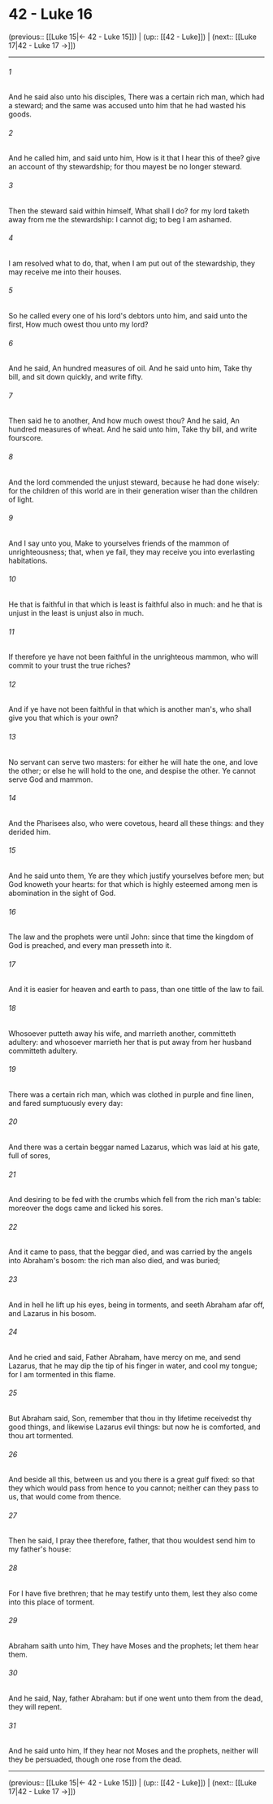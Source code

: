 # 42 - Luke 16

(previous:: [[Luke 15|← 42 - Luke 15]]) | (up:: [[42 - Luke]]) | (next:: [[Luke 17|42 - Luke 17 →]])

***


###### 1 
And he said also unto his disciples, There was a certain rich man, which had a steward; and the same was accused unto him that he had wasted his goods. 

###### 2 
And he called him, and said unto him, How is it that I hear this of thee? give an account of thy stewardship; for thou mayest be no longer steward. 

###### 3 
Then the steward said within himself, What shall I do? for my lord taketh away from me the stewardship: I cannot dig; to beg I am ashamed. 

###### 4 
I am resolved what to do, that, when I am put out of the stewardship, they may receive me into their houses. 

###### 5 
So he called every one of his lord's debtors unto him, and said unto the first, How much owest thou unto my lord? 

###### 6 
And he said, An hundred measures of oil. And he said unto him, Take thy bill, and sit down quickly, and write fifty. 

###### 7 
Then said he to another, And how much owest thou? And he said, An hundred measures of wheat. And he said unto him, Take thy bill, and write fourscore. 

###### 8 
And the lord commended the unjust steward, because he had done wisely: for the children of this world are in their generation wiser than the children of light. 

###### 9 
And I say unto you, Make to yourselves friends of the mammon of unrighteousness; that, when ye fail, they may receive you into everlasting habitations. 

###### 10 
He that is faithful in that which is least is faithful also in much: and he that is unjust in the least is unjust also in much. 

###### 11 
If therefore ye have not been faithful in the unrighteous mammon, who will commit to your trust the true riches? 

###### 12 
And if ye have not been faithful in that which is another man's, who shall give you that which is your own? 

###### 13 
No servant can serve two masters: for either he will hate the one, and love the other; or else he will hold to the one, and despise the other. Ye cannot serve God and mammon. 

###### 14 
And the Pharisees also, who were covetous, heard all these things: and they derided him. 

###### 15 
And he said unto them, Ye are they which justify yourselves before men; but God knoweth your hearts: for that which is highly esteemed among men is abomination in the sight of God. 

###### 16 
The law and the prophets were until John: since that time the kingdom of God is preached, and every man presseth into it. 

###### 17 
And it is easier for heaven and earth to pass, than one tittle of the law to fail. 

###### 18 
Whosoever putteth away his wife, and marrieth another, committeth adultery: and whosoever marrieth her that is put away from her husband committeth adultery. 

###### 19 
There was a certain rich man, which was clothed in purple and fine linen, and fared sumptuously every day: 

###### 20 
And there was a certain beggar named Lazarus, which was laid at his gate, full of sores, 

###### 21 
And desiring to be fed with the crumbs which fell from the rich man's table: moreover the dogs came and licked his sores. 

###### 22 
And it came to pass, that the beggar died, and was carried by the angels into Abraham's bosom: the rich man also died, and was buried; 

###### 23 
And in hell he lift up his eyes, being in torments, and seeth Abraham afar off, and Lazarus in his bosom. 

###### 24 
And he cried and said, Father Abraham, have mercy on me, and send Lazarus, that he may dip the tip of his finger in water, and cool my tongue; for I am tormented in this flame. 

###### 25 
But Abraham said, Son, remember that thou in thy lifetime receivedst thy good things, and likewise Lazarus evil things: but now he is comforted, and thou art tormented. 

###### 26 
And beside all this, between us and you there is a great gulf fixed: so that they which would pass from hence to you cannot; neither can they pass to us, that would come from thence. 

###### 27 
Then he said, I pray thee therefore, father, that thou wouldest send him to my father's house: 

###### 28 
For I have five brethren; that he may testify unto them, lest they also come into this place of torment. 

###### 29 
Abraham saith unto him, They have Moses and the prophets; let them hear them. 

###### 30 
And he said, Nay, father Abraham: but if one went unto them from the dead, they will repent. 

###### 31 
And he said unto him, If they hear not Moses and the prophets, neither will they be persuaded, though one rose from the dead.

***

(previous:: [[Luke 15|← 42 - Luke 15]]) | (up:: [[42 - Luke]]) | (next:: [[Luke 17|42 - Luke 17 →]])
